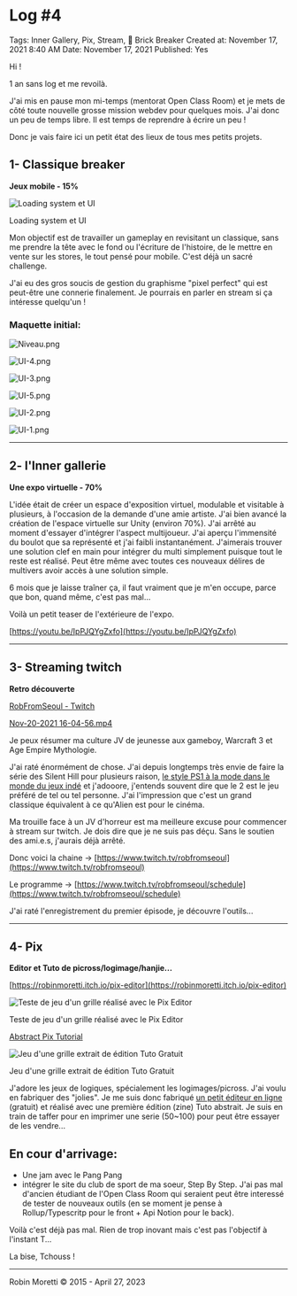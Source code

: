 # Log #4

Tags: Inner Gallery, Pix, Stream, 🧱 Brick Breaker
Created at: November 17, 2021 8:40 AM
Date: November 17, 2021
Published: Yes

Hi !

1 an sans log et me revoilà.

J'ai mis en pause mon mi-temps (mentorat Open Class Room) et je mets de côté toute nouvelle grosse mission webdev pour quelques mois. J'ai donc un peu de temps libre. Il est temps de reprendre à écrire un peu !

Donc je vais faire ici un petit état des lieux de tous mes petits projets.

## 1- Classique breaker

**Jeux mobile - 15%**

![Loading system et UI](/assets/postsAssets/2021-11-17-log-4/ezgif.com-gif-maker(1).gif)

Loading system et UI

Mon objectif est de travailler un gameplay en revisitant un classique, sans me prendre la tête avec le fond ou l'écriture de l'histoire, de le mettre en vente sur les stores, le tout pensé pour mobile. C'est déjà un sacré challenge.  

J'ai eu des gros soucis de gestion du graphisme "pixel perfect" qui est peut-être une connerie finalement. Je pourrais en parler en stream si ça intéresse quelqu'un !

### Maquette initial:

![Niveau.png](/assets/postsAssets/2021-11-17-log-4/Niveau.png)

![UI-4.png](/assets/postsAssets/2021-11-17-log-4/UI-4.png)

![UI-3.png](/assets/postsAssets/2021-11-17-log-4/UI-3.png)

![UI-5.png](/assets/postsAssets/2021-11-17-log-4/UI-5.png)

![UI-2.png](/assets/postsAssets/2021-11-17-log-4/UI-2.png)

![UI-1.png](/assets/postsAssets/2021-11-17-log-4/UI-1.png)

---

## 2- l'Inner gallerie

**Une expo virtuelle - 70%**

L'idée était de créer un espace d'exposition virtuel, modulable et visitable à plusieurs, à l'occasion de la demande d'une amie artiste. J'ai bien avancé la création de l'espace virtuelle sur Unity (environ 70%). J'ai arrêté au moment d'essayer d'intégrer l'aspect multijoueur. J'ai aperçu l'immensité du boulot que sa représenté et j'ai faibli instantanément. J'aimerais trouver une solution clef en main pour intégrer du multi simplement puisque tout le reste est réalisé. Peut être même avec toutes ces nouveaux délires de multivers avoir accès à une solution simple. 

6 mois que je laisse traîner ça, il faut vraiment que je m'en occupe, parce que bon, quand même, c'est pas mal...

Voilà un petit teaser de l'extérieure de l'expo.

[https://youtu.be/IpPJQYgZxfo](https://youtu.be/IpPJQYgZxfo)

---

## 3- Streaming twitch

**Retro découverte**

[RobFromSeoul - Twitch](https://www.twitch.tv/robfromseoul)

[Nov-20-2021 16-04-56.mp4](/assets/postsAssets/2021-11-17-log-4/Nov-20-2021_16-04-56.mp4)

Je peux résumer ma culture JV de jeunesse aux gameboy, Warcraft 3 et Age Empire Mythologie.

J'ai raté énormément de chose. J'ai depuis longtemps très envie de faire la série des Silent Hill pour plusieurs raison, [le style PS1 à la mode dans le monde du jeux indé](https://itch.io/c/1715211/psx) et j'adooore, j'entends souvent dire que le 2 est le jeu préféré de tel ou tel personne. J'ai l'impression que c'est un grand classique équivalent à ce qu'Alien est pour le cinéma. 

Ma trouille face à un JV d'horreur est ma meilleure excuse pour commencer à stream sur twitch. Je dois dire que je ne suis pas déçu. Sans le soutien des ami.e.s, j'aurais déjà arrêté.

Donc voici la chaine → [https://www.twitch.tv/robfromseoul](https://www.twitch.tv/robfromseoul)

Le programme → [https://www.twitch.tv/robfromseoul/schedule](https://www.twitch.tv/robfromseoul/schedule)

J'ai raté l'enregistrement du premier épisode, je découvre l'outils...

---

## 4- Pix

**Editor et Tuto de picross/logimage/hanjie...**

[https://robinmoretti.itch.io/pix-editor](https://robinmoretti.itch.io/pix-editor)

![Teste de jeu d'un grille réalisé avec le Pix Editor](/assets/postsAssets/2021-11-17-log-4/rElhW3.gif)

Teste de jeu d'un grille réalisé avec le Pix Editor

[Abstract Pix Tutorial](https://robinmoretti.itch.io/abstract-pix-tutorial)

![Jeu d'une grille extrait de édition Tuto Gratuit](/assets/postsAssets/2021-11-17-log-4/rN8aS3.gif)

Jeu d'une grille extrait de édition Tuto Gratuit

J'adore les jeux de logiques, spécialement les logimages/picross. J'ai voulu en fabriquer des "jolies".  Je me suis donc fabriqué [un petit éditeur en ligne](https://robinmoretti.itch.io/pix-editor) (gratuit) et réalisé avec une première édition (zine) Tuto abstrait. Je suis en train de taffer pour en imprimer une serie (50~100) pour peut être essayer de les vendre...

## En cour d'arrivage:

- Une jam avec le Pang Pang
- intégrer le site du club de sport de ma soeur, Step By Step. J'ai pas mal d'ancien étudiant de l'Open Class Room qui seraient peut être interessé de tester de nouveaux outils (en se moment je pense à Rollup/Typescritp pour le front + Api Notion pour le back).

Voilà c'est déjà pas mal. Rien de trop inovant mais c'est pas l'objectif à l'instant T...

La bise, Tchouss !

---

Robin Moretti ©️ 2015 - April 27, 2023